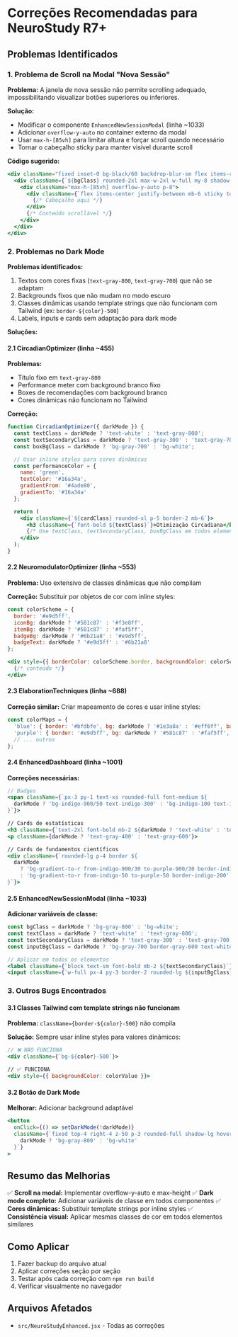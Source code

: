 # Correções Recomendadas para NeuroStudy R7+

## Problemas Identificados

### 1. Problema de Scroll na Modal "Nova Sessão"

**Problema:** A janela de nova sessão não permite scrolling adequado, impossibilitando visualizar botões superiores ou inferiores.

**Solução:**
- Modificar o componente `EnhancedNewSessionModal` (linha ~1033)
- Adicionar `overflow-y-auto` no container externo da modal
- Usar `max-h-[85vh]` para limitar altura e forçar scroll quando necessário
- Tornar o cabeçalho sticky para manter visível durante scroll

**Código sugerido:**
```jsx
<div className="fixed inset-0 bg-black/60 backdrop-blur-sm flex items-center justify-center z-50 p-4 overflow-y-auto">
  <div className={`${bgClass} rounded-2xl max-w-2xl w-full my-8 shadow-2xl`}>
    <div className="max-h-[85vh] overflow-y-auto p-8">
      <div className={`flex items-center justify-between mb-6 sticky top-0 pb-4 z-10 ${bgClass}`}>
        {/* Cabeçalho aqui */}
      </div>
      {/* Conteúdo scrollável */}
    </div>
  </div>
</div>
```

### 2. Problemas no Dark Mode

**Problemas identificados:**
1. Textos com cores fixas (`text-gray-800`, `text-gray-700`) que não se adaptam
2. Backgrounds fixos que não mudam no modo escuro
3. Classes dinâmicas usando template strings que não funcionam com Tailwind (ex: `border-${color}-500`)
4. Labels, inputs e cards sem adaptação para dark mode

**Soluções:**

#### 2.1 CircadianOptimizer (linha ~455)

**Problemas:**
- Título fixo em `text-gray-800`
- Performance meter com background branco fixo
- Boxes de recomendações com background branco
- Cores dinâmicas não funcionam no Tailwind

**Correção:**
```jsx
function CircadianOptimizer({ darkMode }) {
  const textClass = darkMode ? 'text-white' : 'text-gray-800';
  const textSecondaryClass = darkMode ? 'text-gray-300' : 'text-gray-700';
  const boxBgClass = darkMode ? 'bg-gray-700' : 'bg-white';

  // Usar inline styles para cores dinâmicas
  const performanceColor = {
    name: 'green',
    textColor: '#16a34a',
    gradientFrom: '#4ade80',
    gradientTo: '#16a34a'
  };

  return (
    <div className={`${cardClass} rounded-xl p-5 border-2 mb-6`}>
      <h3 className={`font-bold ${textClass}`}>Otimização Circadiana</h3>
      {/* Use textClass, textSecondaryClass, boxBgClass em todos elementos */}
    </div>
  );
}
```

#### 2.2 NeuromodulatorOptimizer (linha ~553)

**Problema:** Uso extensivo de classes dinâmicas que não compilam

**Correção:** Substituir por objetos de cor com inline styles:
```jsx
const colorScheme = {
  border: '#e9d5ff',
  iconBg: darkMode ? '#581c87' : '#f3e8ff',
  itemBg: darkMode ? '#581c87' : '#faf5ff',
  badgeBg: darkMode ? '#6b21a8' : '#e9d5ff',
  badgeText: darkMode ? '#e9d5ff' : '#6b21a8'
};

<div style={{ borderColor: colorScheme.border, backgroundColor: colorScheme.iconBg }}>
  {/* conteúdo */}
</div>
```

#### 2.3 ElaborationTechniques (linha ~688)

**Correção similar:** Criar mapeamento de cores e usar inline styles:
```jsx
const colorMaps = {
  'blue': { border: '#bfdbfe', bg: darkMode ? '#1e3a8a' : '#eff6ff', bar: '#3b82f6' },
  'purple': { border: '#e9d5ff', bg: darkMode ? '#581c87' : '#faf5ff', bar: '#a855f7' }
  // ... outros
};
```

#### 2.4 EnhancedDashboard (linha ~1001)

**Correções necessárias:**
```jsx
// Badges
<span className={`px-3 py-1 text-xs rounded-full font-medium ${
  darkMode ? 'bg-indigo-900/50 text-indigo-300' : 'bg-indigo-100 text-indigo-700'
}`}>

// Cards de estatísticas
<h3 className={`text-2xl font-bold mb-2 ${darkMode ? 'text-white' : 'text-gray-800'}`}>
<p className={darkMode ? 'text-gray-400' : 'text-gray-600'}>

// Cards de fundamentos científicos
<div className={`rounded-lg p-4 border ${
  darkMode
    ? 'bg-gradient-to-r from-indigo-900/30 to-purple-900/30 border-indigo-700'
    : 'bg-gradient-to-r from-indigo-50 to-purple-50 border-indigo-200'
}`}>
```

#### 2.5 EnhancedNewSessionModal (linha ~1033)

**Adicionar variáveis de classe:**
```jsx
const bgClass = darkMode ? 'bg-gray-800' : 'bg-white';
const textClass = darkMode ? 'text-white' : 'text-gray-800';
const textSecondaryClass = darkMode ? 'text-gray-300' : 'text-gray-700';
const inputBgClass = darkMode ? 'bg-gray-700 border-gray-600 text-white placeholder-gray-400' : 'bg-white border-gray-300 text-gray-900';

// Aplicar em todos os elementos
<label className={`block text-sm font-bold mb-2 ${textSecondaryClass}`}>
<input className={`w-full px-4 py-3 border-2 rounded-lg ${inputBgClass}`}>
```

### 3. Outros Bugs Encontrados

#### 3.1 Classes Tailwind com template strings não funcionam

**Problema:** `className={border-${color}-500}` não compila

**Solução:** Sempre usar inline styles para valores dinâmicos:
```jsx
// ❌ NÃO FUNCIONA
<div className={`bg-${color}-500`}>

// ✅ FUNCIONA
<div style={{ backgroundColor: colorValue }}>
```

#### 3.2 Botão de Dark Mode

**Melhorar:** Adicionar background adaptável
```jsx
<button
  onClick={() => setDarkMode(!darkMode)}
  className={`fixed top-4 right-4 z-50 p-3 rounded-full shadow-lg hover:shadow-xl transition-shadow ${
    darkMode ? 'bg-gray-800' : 'bg-white'
  }`}
>
```

## Resumo das Melhorias

✅ **Scroll na modal:** Implementar overflow-y-auto e max-height
✅ **Dark mode completo:** Adicionar variáveis de classe em todos componentes
✅ **Cores dinâmicas:** Substituir template strings por inline styles
✅ **Consistência visual:** Aplicar mesmas classes de cor em todos elementos similares

## Como Aplicar

1. Fazer backup do arquivo atual
2. Aplicar correções seção por seção
3. Testar após cada correção com `npm run build`
4. Verificar visualmente no navegador

## Arquivos Afetados

- `src/NeuroStudyEnhanced.jsx` - Todas as correções
